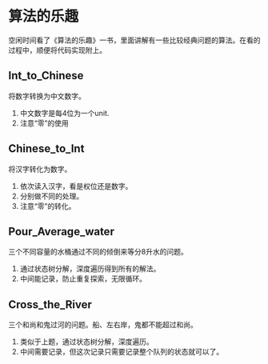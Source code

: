 # 算法的乐趣

空闲时间看了《算法的乐趣》一书，里面讲解有一些比较经典问题的算法。在看的过程中，顺便将代码实现附上。

## Int_to_Chinese

将数字转换为中文数字。

1. 中文数字是每4位为一个unit.
2. 注意“零”的使用

## Chinese_to_Int

将汉字转化为数字。

1. 依次读入汉字，看是权位还是数字。
2. 分别做不同的处理。
3. 注意“零”的转化。

## Pour_Average_water

三个不同容量的水桶通过不同的倾倒来等分8升水的问题。

1. 通过状态树分解，深度遍历得到所有的解法。
2. 中间能记录，防止重复探索，无限循环。

## Cross_the_River

三个和尚和鬼过河的问题。船、左右岸，鬼都不能超过和尚。

1. 类似于上题，通过状态树分解，深度遍历。
2. 中间需要记录，但这次记录只需要记录整个队列的状态就可以了。